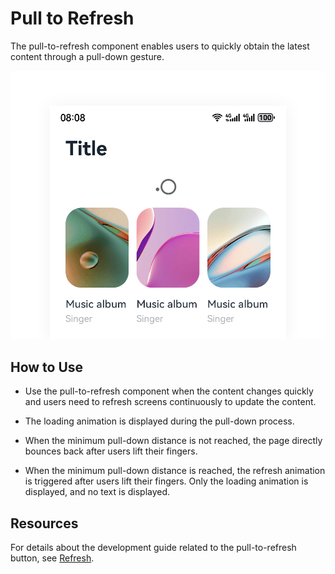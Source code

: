 # Pull to Refresh


The pull-to-refresh component enables users to quickly obtain the latest content through a pull-down gesture.


 ![pull-to-refresh.png](figures/pull-to-refresh.png)


## How to Use

- Use the pull-to-refresh component when the content changes quickly and users need to refresh screens continuously to update the content.

- The loading animation is displayed during the pull-down process.

- When the minimum pull-down distance is not reached, the page directly bounces back after users lift their fingers.

- When the minimum pull-down distance is reached, the refresh animation is triggered after users lift their fingers. Only the loading animation is displayed, and no text is displayed.

## Resources

For details about the development guide related to the pull-to-refresh button, see [Refresh](../../application-dev/reference/arkui-ts/ts-container-refresh.md).
